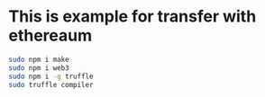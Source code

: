 # This is example for transfer with ethereaum

```bash
sudo npm i make
sudo npm i web3
sudo npm i -g truffle
sudo truffle compiler
```
